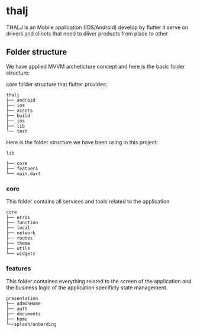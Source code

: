 # thalj

THALJ is an Mobile application (IOS/Android) develop by flutter it serve on drivers and clinets that need to dliver products from place to other

## Folder structure
We have applied MVVM archeticture concept and here is the basic folder structure:

core folder structure that flutter provides:
```
thalj
├── android
├── ios
├── assets
├── build
├── ios
├── lib
└── test
```
Here is the folder structure we have been using in this project:
```
lib

├── core
├── featuers
└── main.dart
```
### core
This folder contains all services and tools related to the application
```
core
├── erros            
├── function
├── local
├── network        
├── routes                  
├── theme                  
├── utils
└── widgets                 
```
### features
This folder containes everything related to the screen of the application and the business logic of the application specificly state management.
```
presentation
├── adminHome
├── auth
├── documents
├── home
└──splash/onbarding
```










